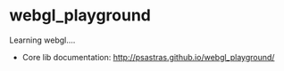 webgl_playground
================

Learning webgl....

* Core lib documentation: http://psastras.github.io/webgl_playground/


